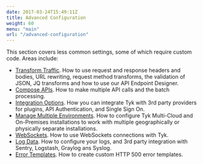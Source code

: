 ```yaml
---
date: 2017-03-24T15:49:11Z
title: Advanced Configuration
weight: 60
menu: "main"
url: "/advanced-configuration"
---
```


This section covers less common settings, some of which require custom code. Areas include:

* [Transform Traffic](/docs/advanced-configuration/transform-traffic/). How to use request and response headers and bodies, URL rewriting, request method transforms, the validation of JSON, JQ transforms and how to use our API Endpoint Designer.
* [Compose APIs](/docs/advanced-configuration/compose-apis/). How to make multiple API calls and the batch processing.
* [Integration Options](/docs/advanced-configuration/integrate/). How you can integrate Tyk with 3rd party providers for plugins, API Authentication, and Single Sign On.
* [Manage Multiple Environments](/docs/advanced-configuration/manage-multiple-environments/). How to configure Tyk Multi-Cloud and On-Premises installations to work with multiple geographically or physically separate installations.
* [WebSockets](/docs/advanced-configuration/websockets/). How to use WebSockets connections with Tyk.
* [Log Data](/docs/advanced-configuration/log-data/). How to configure your logs, and 3rd party integration with Sentry, Logstash, Graylog ans Syslog.
* [Error Templates](/docs/advanced-configuration/error-templates/). How to create custom HTTP 500 error templates. 
